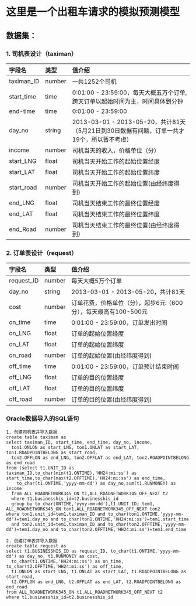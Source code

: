 # 这里是一个出租车请求的模拟预测模型
## 数据集：
### 1. 司机表设计（taximan）
|字段名|类型|值介绍|
|:-|:-|:-|
|taximan_ID|number|一共1252个司机|
|start_time|time|0:01:00 - 23:59:00，每天大概五万个订单,跨天订单以起始时间为主，时间具体到分钟|
|end-time|time|0:01:00 - 23:59:00|
|day_no|string|2013-03-01 - 2013-05-20，共计81天（5月21日到30日数据有问题，订单一共才19个，所以暂不考虑）|
|income|number|司机当天的收入，价格单位（分）|
|start_LNG|float|司机当天开始工作的起始位置经度|
|start_LAT|float|司机当天开始工作的起始位置纬度|
|start_road|number|司机当天开始工作的起始位置(由经纬度得到)|
|end_LNG|float|司机当天结束工作的最终位置经度|
|end_LAT|float|司机当天结束工作的最终位置纬度|
|end_Road|number|司机当天结束工作的最终位置(由经纬度得到)|
### 2. 订单表设计（request）
|字段名|类型|值介绍|
|:-|:-|:-|
|request_ID|number|每天大概5万个订单|
|day_no|string|2013-03-01 - 2013-05-20，共计81天|
|cost|number|订单花费，价格单位（分），起步6元（600分），每天最高有100-500元|
|on_time|time|0:01:00 - 23:59:00，订单发出时间|
|on_LNG|float|订单的起始位置经度|
|on_LAT|float|订单的起始位置纬度|
|on_road|number|订单的起始位置(由经纬度得到)|
|off_time|time|0:01:00 - 23:59:00，订单预计结束时间|
|off_LNG|float|订单的目的位置经度|
|off_LAT|float|订单的目的位置纬度|
|off_road|number|订单的目的位置(由经纬度得到)|
### Oracle数据导入的SQL语句
```
1. 创建司机表并导入数据
create table taximan as
select taximan_ID, start_time, end_time, day_no, income, 
  ton1.ONLON as start_LNG, ton1.ONLAT as start_LAT, ton1.ROADPOINTBELONG as start_road,
  ton2.OFFLON as end_LNG, ton2.OFFLAT as end_LAT, ton2.ROADPOINTBELONG as end_road
from (select t1.UNIT_ID as taximan_ID,to_char(min(t1.ONTIME),'HH24:mi:ss') as start_time,to_char(max(t2.OFFTIME),'HH24:mi:ss') as end_time,
    to_char(t1.ONTIME,'yyyy-mm-dd') as day_no,sum(t1.RUNMONEY) as income
  from ALL_ROADNETWORK345_ON t1,ALL_ROADNETWORK345_OFF_NEXT t2
  where t1.businesshis_id=t2.businesshis_id
  group by to_char(ONTIME,'yyyy-mm-dd'),t1.UNIT_ID) tem1, ALL_ROADNETWORK345_ON ton1,ALL_ROADNETWORK345_OFF_NEXT ton2
where ton1.unit_id=tem1.taximan_ID and to_char(ton1.ONTIME,'yyyy-mm-dd')=tem1.day_no and to_char(ton1.ONTIME,'HH24:mi:ss')=tem1.start_time
  and ton2.unit_id=tem1.taximan_ID and to_char(ton2.OFFTIME,'yyyy-mm-dd')=tem1.day_no and to_char(ton2.OFFTIME,'HH24:mi:ss')=tem1.end_time
  
2. 创建订单表并导入数据
create table request as
select t1.BUSINESSHIS_ID as request_ID, to_char(t1.ONTIME,'yyyy-mm-dd') as day_no, t1.RUNMONEY as cost, 
  to_char(t1.ONTIME,'HH24:mi:ss') as on_time, to_char(t2.OFFTIME,'HH24:mi:ss') as off_time,
  t1.ONLON as start_LNG, t1.ONLAT as start_LAT, t1.ROADPOINTBELONG as start_road,
  t2.OFFLON as end_LNG, t2.OFFLAT as end_LAT, t2.ROADPOINTBELONG as end_road
from ALL_ROADNETWORK345_ON t1,ALL_ROADNETWORK345_OFF_NEXT t2
where t1.businesshis_id=t2.businesshis_id
```
